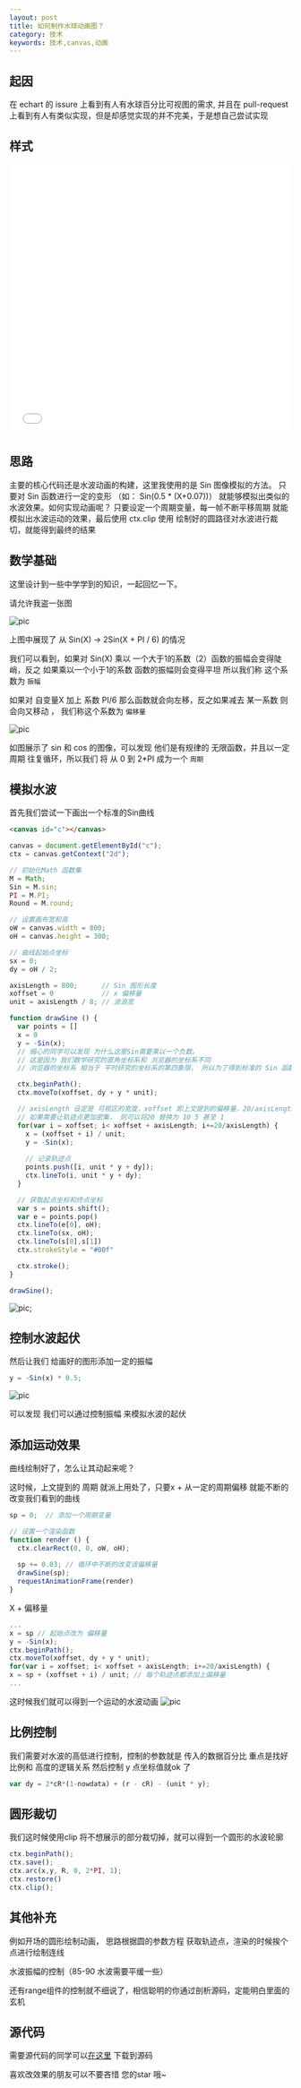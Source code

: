 ```yaml
---
layout: post
title: 如何制作水球动画图？
category: 技术
keywords: 技术,canvas,动画
---
```


## 起因

在 echart 的 issure 上看到有人有水球百分比可视图的需求, 并且在 pull-request 上看到有人有类似实现，但是却感觉实现的并不完美，于是想自己尝试实现

## 样式

<iframe height='486' scrolling='no' title='rWBKJp' src='//codepen.io/numerhero/embed/rWBKJp/?height=486&theme-id=0&default-tab=result&embed-version=2' frameborder='no' allowtransparency='true' allowfullscreen='true' style='width: 100%;'>See the Pen <a href='http://codepen.io/numerhero/pen/rWBKJp/'>rWBKJp</a> by Owen (<a href='http://codepen.io/numerhero'>@numerhero</a>) on <a href='http://codepen.io'>CodePen</a>.
</iframe>

## 思路

主要的核心代码还是水波动画的构建，这里我使用的是 Sin 图像模拟的方法。
只要对 Sin 函数进行一定的变形 （如： Sin(0.5 * (X+0.07))） 就能够模拟出类似的水波效果。如何实现动画呢？
只要设定一个周期变量，每一帧不断平移周期 就能模拟出水波运动的效果，最后使用 ctx.clip 
使用 绘制好的圆路径对水波进行裁切，就能得到最终的结果

## 数学基础

这里设计到一些中学学到的知识，一起回忆一下。

请允许我盗一张图

![pic](/assets/img/sin.jpg)

上图中展现了 从 Sin(X) -> 2Sin(X + PI / 6) 的情况

我们可以看到，如果对 Sin(X) 乘以 一个大于1的系数（2）函数的振幅会变得陡峭，反之 如果乘以一个小于1的系数 函数的振幅则会变得平坦 所以我们称 这个系数为 `振幅`

如果对 自变量X 加上 系数 PI/6  那么函数就会向左移，反之如果减去 某一系数 则会向又移动 ， 我们称这个系数为 `偏移量`

![pic](/assets/img/sin2.jpg)

如图展示了 sin 和 cos 的图像，可以发现 他们是有规律的 无限函数，并且以一定周期 往复循环，所以我们 将 从 0 到 2*PI 成为一个 `周期` 

## 模拟水波

首先我们尝试一下画出一个标准的Sin曲线

```html
<canvas id="c"></canvas>
```

```js
canvas = document.getElementById("c");
ctx = canvas.getContext("2d");

// 初始化Math 函数集
M = Math;
Sin = M.sin;
PI = M.PI;
Round = M.round;

// 设置画布宽和高
oW = canvas.width = 800;
oH = canvas.height = 300;

// 曲线起始点坐标
sx = 0;
dy = oH / 2;

axisLength = 800;      // Sin 图形长度
xoffset = 0            // x 偏移量
unit = axisLength / 8; // 波浪宽

function drawSine () {
  var points = []
  x = 0
  y = -Sin(x);  
  // 细心的同学可以发现 为什么这里Sin需要乘以一个负数。
  // 这是因为 我们数学研究的直角坐标系和 浏览器的坐标系不同
  // 浏览器的坐标系 相当于 平时研究的坐标系的第四象限， 所以为了得到标准的 Sin 函数我们需要取负

  ctx.beginPath();
  ctx.moveTo(xoffset, dy + y * unit);

  // axisLength 设定是 可视区的宽度，xoffset 即上文提到的偏移量，20/axisLength 即 每 20/axisLength 取一个轨迹点
  // 如果需要让轨迹点更加密集， 则可以将20 替换为 10 5 甚至 1  
  for(var i = xoffset; i< xoffset + axisLength; i+=20/axisLength) {
    x = (xoffset + i) / unit;
    y = -Sin(x);
    
    // 记录轨迹点
    points.push([i, unit * y + dy]);
    ctx.lineTo(i, unit * y + dy);
  }

  // 获取起点坐标和终点坐标
  var s = points.shift();
  var e = points.pop()
  ctx.lineTo(e[0], oH);
  ctx.lineTo(sx, oH);
  ctx.lineTo(s[0],s[1])
  ctx.strokeStyle = "#00f"

  ctx.stroke();
}

drawSine();
```

![pic](/assets/img/sin3.jpg);

## 控制水波起伏

然后让我们 给画好的图形添加一定的振幅

```js
y = -Sin(x) * 0.5;
```

![pic](/assets/img/sin4.jpg)

可以发现 我们可以通过控制振幅 来模拟水波的起伏

## 添加运动效果

曲线绘制好了，怎么让其动起来呢？

这时候，上文提到的 周期 就派上用处了，只要x + 从一定的周期偏移 就能不断的改变我们看到的曲线

```js
sp = 0;  // 添加一个周期变量

// 设置一个渲染函数
function render () {
  ctx.clearRect(0, 0, oW, oH);
    
  sp += 0.03; // 循环中不断的改变该偏移量
  drawSine(sp);
  requestAnimationFrame(render)
}
```

X + 偏移量

```js
...
x = sp // 起始点改为 偏移量
y = -Sin(x);
ctx.beginPath();
ctx.moveTo(xoffset, dy + y * unit);
for(var i = xoffset; i< xoffset + axisLength; i+=20/axisLength) {
x = sp + (xoffset + i) / unit; // 每个轨迹点都添加上偏移量
...
```

这时候我们就可以得到一个运动的水波动画
![pic](/assets/img/sin5.gif)

## 比例控制

我们需要对水波的高低进行控制，控制的参数就是 传入的数据百分比 
重点是找好 比例和 高度的逻辑关系 然后控制 y 点坐标值就ok 了

```js
var dy = 2*cR*(1-nowdata) + (r - cR) - (unit * y);
```

## 圆形裁切

我们这时候使用clip 将不想展示的部分裁切掉，就可以得到一个圆形的水波轮廓

```js
ctx.beginPath();  
ctx.save();
ctx.arc(x,y, R, 0, 2*PI, 1);
ctx.restore()
ctx.clip(); 
```

## 其他补充

例如开场的圆形绘制动画，
思路根据圆的参数方程 获取轨迹点，渲染的时候挨个点进行绘制连线

水波振幅的控制（85-90 水波需要平缓一些）

还有range组件的控制就不细说了，相信聪明的你通过剖析源码，定能明白里面的玄机

## 源代码

需要源代码的同学可以[在这里](https://github.com/NumerHero/animations) 下载到源码

喜欢改效果的朋友可以不要吝惜 您的star 哦~